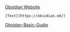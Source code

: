 [Obsidian Website](https://obsidian.md/)

```
[Text](https://obsidian.md/)
```

[Obsidan-Basic-Gudie](https://rossgriffin.com/tutorials/obsidian-basics-guide/)

